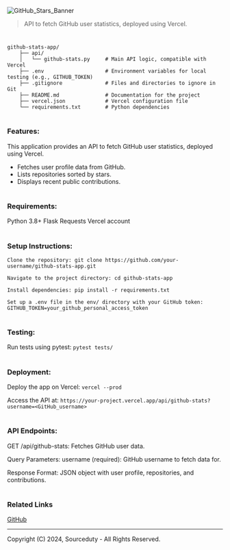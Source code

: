 ![GitHub_Stars_Banner](https://github.com/user-attachments/assets/6e20d313-5d42-48b2-ad03-31c29acf9e49)

> API to fetch GitHub user statistics, deployed using Vercel.
#

```
github-stats-app/
    ├── api/
    │   └── github-stats.py     # Main API logic, compatible with Vercel
    ├── .env                    # Environment variables for local testing (e.g., GITHUB_TOKEN)
    ├── .gitignore              # Files and directories to ignore in Git
    ├── README.md               # Documentation for the project
    ├── vercel.json             # Vercel configuration file
    └── requirements.txt        # Python dependencies
```

#
### Features:

This application provides an API to fetch GitHub user statistics, deployed using Vercel.

- Fetches user profile data from GitHub.
- Lists repositories sorted by stars.
- Displays recent public contributions.

#
### Requirements:

Python 3.8+ Flask Requests Vercel account

#
### Setup Instructions:

```
Clone the repository: git clone https://github.com/your-username/github-stats-app.git

Navigate to the project directory: cd github-stats-app

Install dependencies: pip install -r requirements.txt

Set up a .env file in the env/ directory with your GitHub token: GITHUB_TOKEN=your_github_personal_access_token
```

#
### Testing:

Run tests using pytest: ```pytest tests/```

#
### Deployment:

Deploy the app on Vercel: ```vercel --prod```

Access the API at: ```https://your-project.vercel.app/api/github-stats?username=<GitHub_username>```

#
### API Endpoints:

GET /api/github-stats: Fetches GitHub user data. 

Query Parameters: username (required): GitHub username to fetch data for.

Response Format: JSON object with user profile, repositories, and contributions.

#
### Related Links

[GitHub](https://github.com/sourceduty/GitHub)

***
Copyright (C) 2024, Sourceduty - All Rights Reserved.
